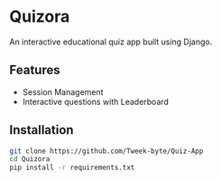 # Quizora
An interactive educational quiz app built using Django.

## Features
- Session Management
- Interactive questions with Leaderboard


## Installation
```bash
git clone https://github.com/Tweek-byte/Quiz-App
cd Quizora
pip install -r requirements.txt